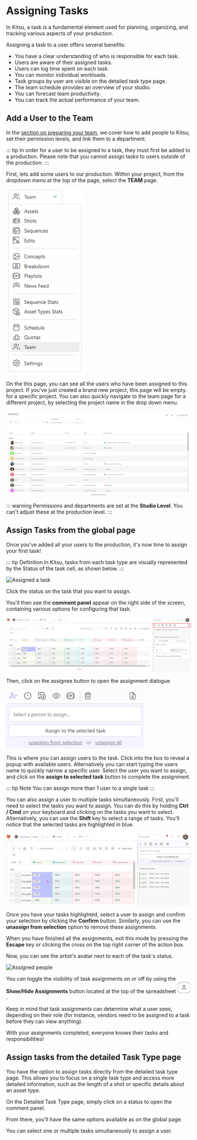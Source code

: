 # Assigning Tasks

In Kitsu, a task is a fundamental element used for planning, organizing, and tracking various aspects of your production. 

Assigning a task to a user offers several benefits:
- You have a clear understanding of who is responsible for each task.
- Users are aware of their assigned tasks.
- Users can log time spent on each task.
- You can monitor individual workloads.
- Task groups by user are visible on the detailed task type page.
- The team schedule provides an overview of your studio.
- You can forecast team productivity.
- You can track the actual performance of your team.


## Add a User to the Team

In the [section on preparing your team](../team/README.md), we cover how to add people to Kitsu, set their permission levels, and link them to a department.

::: tip
In order for a user to be assigned to a task, they must first be added to a production. Please note that you cannot assign tasks to users outside of the production.
:::

First, lets add some users to our production. Within your project, from the dropdown menu at the top of the page, select the **TEAM** page.

![Drop down menu team](../img/getting-started/drop_down_menu_team.png)

On the this page, you can see all the users who have been assigned to this project. If you've just created a brand new project, this page will be empty. for a specific project. You can also quickly navigate to the team page for a different project, by selecting the project name in the drop down menu.

![Team page](../img/getting-started/team_page.png)

::: warning
Permissions and departments are set at the **Studio Level**. You can't adjust these at the production level.
:::


## Assign Tasks from the global page

Once you've added all your users to the production, it's now time to assign your first task!

::: tip Definition
In Kitsu, tasks from each task type are visually represented by the Status of the task cell, as shown below.
:::

![Assigned a task](../img/getting-started/task_assigned.png)

Click the status on the task that you want to assign.

You'll then see the **comment panel** appear on the right side of the screen, containing various options for configuring that task.

![Blue menu](../img/getting-started/blue_menu.png)

Then, click on the assignee button to open the assignment dialogue

![Selected people](../img/getting-started/select_people.png)

This is where you can assign users to the task. Click into the box to reveal a popup with available users. Alternatively you can start typing the users name to quickly narrow a specific user. Select the user you want to assign, and click on the **assign to selected task** button to complete the assignment. 

::: tip Note
You can assign more than 1 user to a single task
:::

You can also assign a user to multiple tasks simultaneously. First, you'll need to select the tasks you want to assign. You can do this by holding **Ctrl / Cmd** on your keyboard and clicking on the tasks you want to select. Alternatively, you can use the **Shift** key to select a range of tasks. You'll notice that the selected tasks are highlighted in blue.

![Assigned multiple people](../img/getting-started/assigned_multiple.png)

Once you have your tasks highlighted, select a user to assign and confirm your selection by clicking the **Confirm** button. Similarly, you can use the **unassign from selection** option to remove these assignments.

When you have finished all the assignments, exit this mode by pressing the **Escape** key or clicking the cross on the top right corner of the action box.
<!-- I could get this to work, escape doesn't seem to do anything and I don't see an X to close the dialogue-->

Now, you can see the artist's avatar next to each of the task's status.

![Assigned people](../img/getting-started/assignation.png)

You can toggle the visibility of task assignments on or off by using the **Show/Hide Assignments** button located at the top of the spreadsheet ![Hide assignations](../img/getting-started/hide_assignation.png).

Keep in mind that task assignments can determine what a user sees, depending on their role (for instance, vendors need to be assigned to a task before they can view anything).

With your assignments completed, everyone knows their tasks and responsibilities!

## Assign tasks from the detailed Task Type page

You have the option to assign tasks directly from the detailed task type page. This allows you to focus on a single task type and access more detailed information, such as the length of a shot or specific details about an asset type.

On the Detailed Task Type page, simply click on a status to open the comment panel.

From there, you'll have the same options available as on the global page.

You can select one or multiple tasks simultaneously to assign a user.
<!-- This section needs re-writing as it is unclear. Is there referring to the page when you click on a specific shot or asset? There are multiple tabs (i.e info, chat, concepts, casting etc), and I'm assuming you are referring to all the tasks for said shot/asset on the info tab right? Good to also include a screenshot here-->



